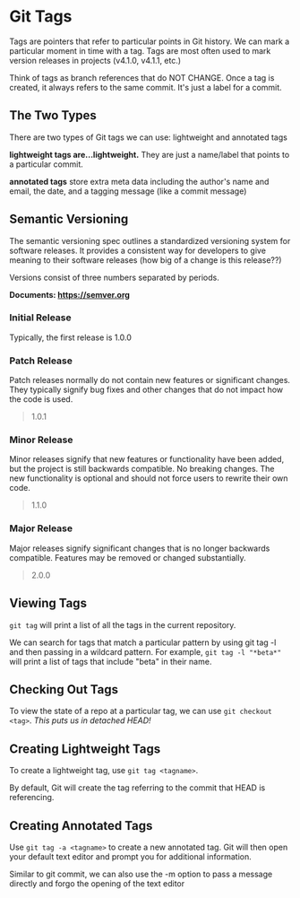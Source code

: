 # Git Tags

Tags are pointers that refer to particular points in Git history. We can mark a particular moment in time with a tag. Tags are most often used to mark version releases in projects (v4.1.0, v4.1.1, etc.)

Think of tags as branch references that do NOT CHANGE. Once a tag is created, it always refers to the same commit. It's just a label for a commit.

## The Two Types

There are two types of Git tags we can use: lightweight and annotated tags

**lightweight tags are...lightweight.** They are just a name/label that points to a particular commit.

**annotated tags** store extra meta data including the author's name and email, the date, and a tagging message (like a commit message)

## Semantic Versioning

The semantic versioning spec outlines a standardized versioning system for software releases. It provides a consistent way for developers to give meaning to their software releases (how big of a change is this release??)

Versions consist of three numbers separated by periods.

**Documents: https://semver.org**

### **Initial Release**

Typically, the first release is 1.0.0

### **Patch Release**

Patch releases normally do not contain new features or significant changes. They typically signify bug fixes and other changes that do not impact how the code is used.

> 1.0.1

### **Minor Release**

Minor releases signify that new features or functionality have been added, but the project is still backwards compatible. No breaking changes. The new functionality is optional and should not force users to rewrite their own code.

> 1.1.0

### **Major Release**

Major releases signify significant changes that is no longer backwards compatible. Features may be removed or changed substantially.

> 2.0.0

## Viewing Tags

`git tag` will print a list of all the tags in the current repository.

We can search for tags that match a particular pattern by using git tag -l and then passing in a wildcard pattern. For example, `git tag -l "*beta*"` will print a list of tags that include "beta" in their name.

## Checking Out Tags

To view the state of a repo at a particular tag, we can use `git checkout <tag>`. _This puts us in detached HEAD!_

## Creating Lightweight Tags

To create a lightweight tag, use `git tag <tagname>`.

By default, Git will create the tag referring to the commit that HEAD is referencing.

## Creating Annotated Tags

Use `git tag -a <tagname>` to create a new annotated tag. Git will then open your default text editor and prompt you for additional information.

Similar to git commit, we can also use the -m option to pass a message directly and forgo the opening of the text editor
